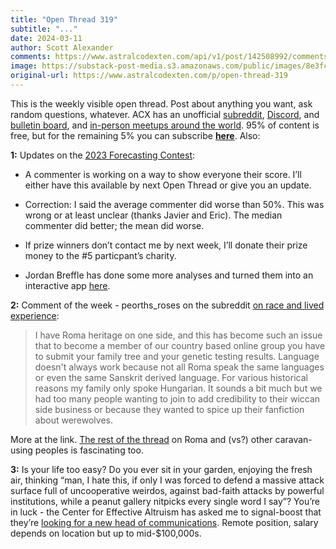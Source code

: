 ```yaml
---
title: "Open Thread 319"
subtitle: "..."
date: 2024-03-11
author: Scott Alexander
comments: https://www.astralcodexten.com/api/v1/post/142508992/comments?&all_comments=true
image: https://substack-post-media.s3.amazonaws.com/public/images/8e3fc70d-4e7d-4927-8f3f-1fb646b5f294_251x255.png
original-url: https://www.astralcodexten.com/p/open-thread-319
---
```

This is the weekly visible open thread. Post about anything you want, ask random questions, whatever. ACX has an unofficial [subreddit](https://www.reddit.com/r/slatestarcodex/), [Discord](https://discord.gg/RTKtdut), and [bulletin board](https://www.datasecretslox.com/index.php), and [in-person meetups around the world](https://www.lesswrong.com/community?filters%5B0%5D=SSC). 95% of content is free, but for the remaining 5% you can subscribe **[here](https://astralcodexten.substack.com/subscribe?)**. Also:

**1:** Updates on the [2023 Forecasting Contest](/p/who-predicted-2023):

  * A commenter is working on a way to show everyone their score. I’ll either have this available by next Open Thread or give you an update.

  * Correction: I said the average commenter did worse than 50%. This was wrong or at least unclear (thanks Javier and Eric). The median commenter did better; the mean did worse.

  * If prize winners don’t contact me by next week, I’ll donate their prize money to the #5 particpant’s charity.

  * Jordan Breffle has done some more analyses and turned them into an interactive app [here](https://jbreffle.github.io/acx-app). 




**2:** Comment of the week - peorths_roses on the subreddit [on race and lived experience](https://www.reddit.com/r/slatestarcodex/comments/1b98d11/how_should_we_think_about_race_and_lived/ktv8ytq/): 

> I have Roma heritage on one side, and this has become such an issue that to become a member of our country based online group you have to submit your family tree and your genetic testing results. Language doesn't always work because not all Roma speak the same languages or even the same Sanskrit derived language. For various historical reasons my family only spoke Hungarian. It sounds a bit much but we had too many people wanting to join to add credibility to their wiccan side business or because they wanted to spice up their fanfiction about werewolves.

More at the link. [The rest of the thread](https://www.reddit.com/r/slatestarcodex/comments/1b98d11/how_should_we_think_about_race_and_lived/ktur2tm/) on Roma and (vs?) other caravan-using peoples is fascinating too.

**3:** Is your life too easy? Do you ever sit in your garden, enjoying the fresh air, thinking “man, I hate this, if only I was forced to defend a massive attack surface full of uncooperative weirdos, against bad-faith attacks by powerful institutions, while a peanut gallery nitpicks every single word I say”? You’re in luck - the Center for Effective Altruism has asked me to signal-boost that they’re [looking for a new head of communications](https://www.centreforeffectivealtruism.org/careers/head-of-communications). Remote position, salary depends on location but up to mid-$100,000s.

